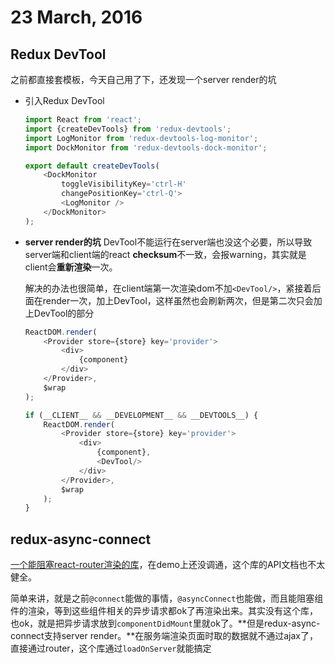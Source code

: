 # 23 March, 2016

## Redux DevTool

之前都直接套模板，今天自己用了下，还发现一个server render的坑

- 引入Redux DevTool

	```js
	import React from 'react';
	import {createDevTools} from 'redux-devtools';
	import LogMonitor from 'redux-devtools-log-monitor';
	import DockMonitor from 'redux-devtools-dock-monitor';
	
	export default createDevTools(
	    <DockMonitor 
	        toggleVisibilityKey='ctrl-H'
	        changePositionKey='ctrl-Q'>
	        <LogMonitor />
	    </DockMonitor>
	);
	```
- **server render的坑** DevTool不能运行在server端也没这个必要，所以导致server端和client端的react **checksum**不一致，会报warning，其实就是client会**重新渲染**一次。

	解决的办法也很简单，在client端第一次渲染dom不加`<DevTool/>`，紧接着后面在render一次，加上DevTool，这样虽然也会刷新两次，但是第二次只会加上DevTool的部分
	
	```js
	ReactDOM.render(
	    <Provider store={store} key='provider'>
	        <div>
	            {component} 
	        </div>
	    </Provider>,
	    $wrap
	);
	
	if (__CLIENT__ && __DEVELOPMENT__ && __DEVTOOLS__) {
	    ReactDOM.render(
	        <Provider store={store} key='provider'>
	            <div>
	                {component},
	                <DevTool/>
	            </div>
	        </Provider>,
	        $wrap
	    );
	}
	```
	
## redux-async-connect

[一个能阻塞react-router渲染的库](https://github.com/Rezonans/redux-async-connect)，在demo上还没调通，这个库的API文档也不太健全。

简单来讲，就是之前`@connect`能做的事情，`@asyncConnect`也能做，而且能阻塞组件的渲染，等到这些组件相关的异步请求都ok了再渲染出来。其实没有这个库，也ok，就是把异步请求放到`componentDidMount`里就ok了。**但是redux-async-connect支持server render。**在服务端渲染页面时取的数据就不通过ajax了，直接通过router，这个库通过`loadOnServer`就能搞定